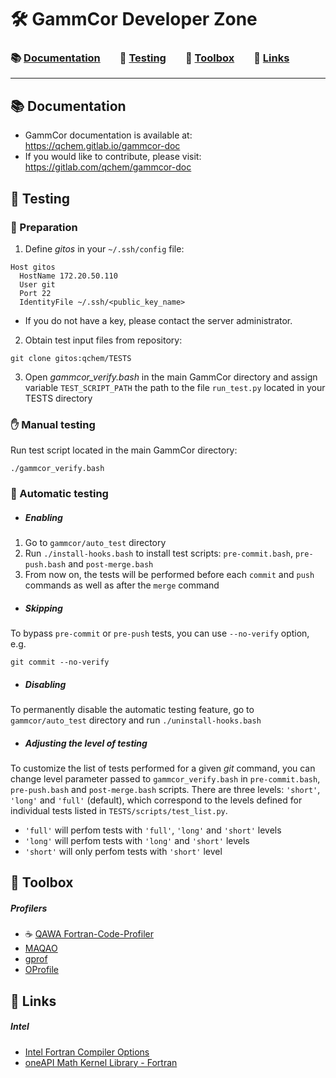 # 🛠️ GammCor Developer Zone
### 📚 [Documentation](#-documentation) &nbsp;&nbsp;&nbsp;&nbsp;&nbsp;&nbsp; 🧪 [Testing](#-testing) &nbsp;&nbsp;&nbsp;&nbsp;&nbsp;&nbsp; 🧰 [Toolbox](#-toolbox) &nbsp;&nbsp;&nbsp;&nbsp;&nbsp;&nbsp; 🔗 [Links](#-links)
---

## 📚 Documentation
* GammCor documentation is available at: https://qchem.gitlab.io/gammcor-doc
* If you would like to contribute, please visit: https://gitlab.com/qchem/gammcor-doc

## 🧪 Testing
### 🔧 Preparation
1. Define _gitos_ in your `~/.ssh/config` file:
```
Host gitos
  HostName 172.20.50.110
  User git
  Port 22
  IdentityFile ~/.ssh/<public_key_name>
```
* If you do not have a key, please contact the server administrator. 
2. Obtain test input files from repository:
```
git clone gitos:qchem/TESTS
```
3. Open _gammcor_verify.bash_ in the main GammCor directory and assign variable ```TEST_SCRIPT_PATH``` the path to the file ```run_test.py``` located in your TESTS directory

### ✋ Manual testing
Run test script located in the main GammCor directory:
```
./gammcor_verify.bash
```

### 🚦 Automatic testing
* ##### Enabling
1. Go to ```gammcor/auto_test``` directory
2. Run ```./install-hooks.bash``` to install test scripts: ```pre-commit.bash```, ```pre-push.bash``` and ```post-merge.bash```
3. From now on, the tests will be performed before each ```commit``` and ```push``` commands as well as after the ```merge``` command

* ##### Skipping
To bypass ```pre-commit``` or ```pre-push``` tests, you can use ```--no-verify``` option, e.g.
```
git commit --no-verify
```

* ##### Disabling
To permanently disable the automatic testing feature, go to ```gammcor/auto_test``` directory and run ```./uninstall-hooks.bash```

* ##### Adjusting the level of testing
To customize the list of tests performed for a given _git_ command, you can change level parameter passed to ```gammcor_verify.bash``` in ```pre-commit.bash```, ```pre-push.bash``` and ```post-merge.bash``` scripts. There are three levels: ```'short'```, ```'long'``` and ```'full'``` (default), which correspond to the levels defined for individual tests listed in ```TESTS/scripts/test_list.py```.
* ```'full'``` will perfom tests with ```'full'```, ```'long'``` and ```'short'``` levels
* ```'long'``` will perfom tests with ```'long'``` and ```'short'``` levels
* ```'short'``` will only perfom tests with ```'short'``` level

## 🧰 Toolbox
##### Profilers
* ☕ [QAWA Fortran-Code-Profiler](https://github.com/SokolAK/QAWA-Fortran-Code-Profiler)
* [MAQAO](http://www.maqao.org/documentation.html)
* [gprof](https://sourceware.org/binutils/docs/gprof/)
* [OProfile](https://oprofile.sourceforge.io/docs/)

## 🔗 Links

##### Intel
* [Intel Fortran Compiler Options](https://software.intel.com/content/www/us/en/develop/documentation/fortran-compiler-oneapi-dev-guide-and-reference/top/compiler-reference/compiler-options/alphabetical-list-of-compiler-options.html)
* [oneAPI Math Kernel Library - Fortran](https://software.intel.com/content/www/us/en/develop/documentation/onemkl-developer-reference-fortran/top.html)
